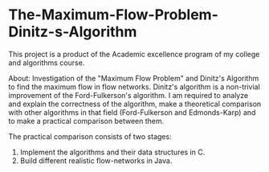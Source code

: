 # The-Maximum-Flow-Problem-Dinitz-s-Algorithm
This project is a product of the Academic excellence program of my college and algorithms course. 

About: 
Investigation of the "Maximum Flow Problem" and Dinitz's Algorithm to find the maximum flow in flow networks.
Dinitz's algorithm is a non-trivial improvement of the Ford-Fulkerson's algorithm.
I am required to analyze and explain the correctness of the algorithm,
make a theoretical comparison with other algorithms in that field 
(Ford-Fulkerson and Edmonds-Karp) and to make a practical comparison between them.

The practical comparison consists of two stages:
1. Implement the algorithms and their data structures in C. 
2. Build different realistic flow-networks in Java. 
